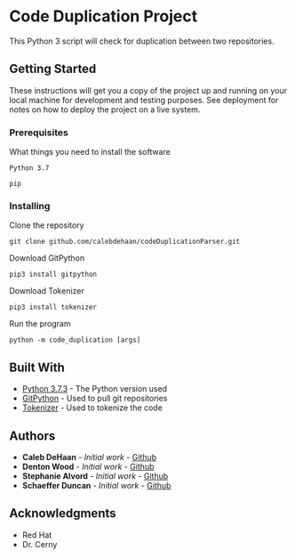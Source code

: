 # Code Duplication Project

This Python 3 script will check for duplication between two repositories.

## Getting Started

These instructions will get you a copy of the project up and running on your local machine for development and testing purposes. See deployment for notes on how to deploy the project on a live system.

### Prerequisites

What things you need to install the software

```
Python 3.7
```

```
pip
```

### Installing


Clone the repository

```
git clone github.com/calebdehaan/codeDuplicationParser.git
```

Download GitPython

```
pip3 install gitpython
```

Download Tokenizer

```
pip3 install tokenizer
```

Run the program

``` 
python -m code_duplication [args]
```

## Built With

* [Python 3.7.3](https://www.python.org/downloads/release/python-373/) - The Python version used
* [GitPython](https://gitpython.readthedocs.io/en/stable/) - Used to pull git repositories
* [Tokenizer](https://pypi.org/project/tokenizer/) - Used to tokenize the code

## Authors

* **Caleb DeHaan** - *Initial work* - [Github](https://github.com/calebdehaan)
* **Denton Wood** - *Initial work* - [Github](https://github.com/dentonmwood)
* **Stephanie Alvord** - *Initial work* - [Github](https://github.com/ST3PHANI3)
* **Schaeffer Duncan** - *Initial work* - [Github](https://github.com/SchaefferDuncan)

## Acknowledgments

* Red Hat
* Dr. Cerny
